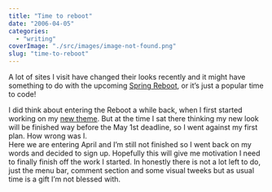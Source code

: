 ```yaml
---
title: "Time to reboot"
date: "2006-04-05"
categories: 
  - "writing"
coverImage: "./src/images/image-not-found.png"
slug: "time-to-reboot"
---
```


A lot of sites I visit have changed their looks recently and it might have something to do with the upcoming [Spring Reboot](http://www.cssreboot.com/), or it’s just a popular time to code!

I did think about entering the Reboot a while back, when I first started working on my [new theme](http://www.shibbyonline.co.uk/2006/02/25/a-theme-is-born/). But at the time I sat there thinking my new look will be finished way before the May 1st deadline, so I went against my first plan. How wrong was I.  
Here we are entering April and I’m still not finished so I went back on my words and decided to sign up. Hopefully this will give me motivation I need to finally finish off the work I started. In honestly there is not a lot left to do, just the menu bar, comment section and some visual tweeks but as usual time is a gift I’m not blessed with.
